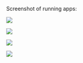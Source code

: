 Screenshot of running apps:

![](./run_percent.png)

![](./run_recetas1.png)

![](./run_recetas2.png)

![](./run_tasas.png)
